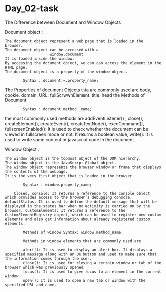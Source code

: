 # Day_02-task

The Difference between Document and Window Objects

Document object :

	The document object represent a web page that is loaded in the browser.
	The document object can be accessed with a 
						window.document
	It is loaded inside the window.
	By accessing the document object, we can can access the element in the HTML page.
	The document object is a property of the window object.

			Syntax : document =.property_name;

The Properties of document Objects thta are commonly used are body, cookie, domain,
URL, fullScrwwnElement, title, head
the Methods of Document 

			Syntax : document.method _name;

the most commonly used methods are addEventListener() , close(), createElement(),
createEvent(), createTextNode(), execCommand(), fullscreenEnabled(): It is used to 
check whether the document can be viewed in fullscreen mode or not. It returns a boolean value, write(): It is used to write some content or javascript code in the document.

Window Object :

	The window object is the topmost object of the DOM hierarchy. 
	The Window object is the JavaScript Global object.
	The window object represents the browser window or frame that displays the contents of the webpage.  
	It is the very first object that is loaded in the browser.
	
			Synntax : window.property_name;
			
		Closed, console: It returns a reference to the console object which provides access to the browser’s debugging console, defaultStatus: It is used to define the default message that will be displayed in the status bar when no activity is carried on by the browser. customElements: It returns a reference to the CustomElementRegistry object, which can be used to register new custom elements and also get information about already registered custom elements.	
			
			Methods of window Syntax: window.method_name;
			
			Methods in window elements that are commonly used are 
			
			alert(): It is used to display an alert box. It displays a specified message along with an OK button and used to make sure that the information comes through the user.
			close(): It is used for closing a certain window or tab of the browser which was previously opened.
			focus(): It is used to give focus to an element in the current window.
			open(): It is used to open a new tab or window with the specified URL and name.
			
			
			
			
